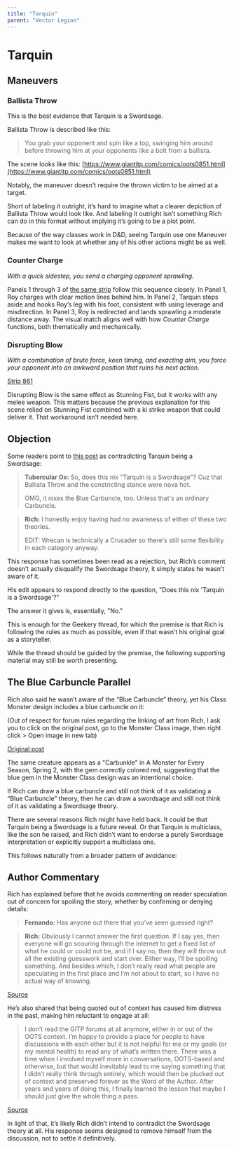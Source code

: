 ```yaml
---
title: "Tarquin"
parent: "Vector Legion"
---
```

# Tarquin

## Maneuvers

### Ballista Throw

This is the best evidence that Tarquin is a Swordsage.

Ballista Throw is described like this:

> You grab your opponent and spin like a top, swinging him around before throwing him at your opponents like a bolt from a ballista.

The scene looks like this:
[https://www.giantitp.com/comics/oots0851.html](https://www.giantitp.com/comics/oots0851.html)

Notably, the maneuver doesn’t require the thrown victim to be aimed at a target.

Short of labeling it outright, it’s hard to imagine what a clearer depiction of Ballista Throw would look like. And labeling it outright isn’t something Rich can do in this format without implying it’s going to be a plot point.

Because of the way classes work in D&D, seeing Tarquin use one Maneuver makes me want to look at whether any of his other actions might be as well.

### Counter Charge

*With a quick sidestep, you send a charging opponent sprawling.*

Panels 1 through 3 of [the same strip](https://www.giantitp.com/comics/oots0851.html) follow this sequence closely. In Panel 1, Roy charges with clear motion lines behind him. In Panel 2, Tarquin steps aside and hooks Roy’s leg with his foot, consistent with using leverage and misdirection. In Panel 3, Roy is redirected and lands sprawling a moderate distance away. The visual match aligns well with how *Counter Charge* functions, both thematically and mechanically.

### Disrupting Blow

*With a combination of brute force, keen timing, and exacting aim, you force your opponent into an awkward position that ruins his next action.*

[Strip 861](https://www.giantitp.com/comics/oots0861.html)

Disrupting Blow is the same effect as Stunning Fist, but it works with any melee weapon. This matters because the previous explanation for this scene relied on Stunning Fist combined with a ki strike weapon that could deliver it. That workaround isn’t needed here.

## Objection

Some readers point to [this post](https://forums.giantitp.com/showsinglepost.php?p=25915532&postcount=3) as contradicting Tarquin being a Swordsage:

> **Tubercular Ox:**
> So, does this nix "Tarquin is a Swordsage"? Cuz that Ballista Throw and the constricting stance were nova hot.
>
> OMG, it nixes the Blue Carbuncle, too. Unless that's an ordinary Carbuncle.

> **Rich:**
> I honestly enjoy having had no awareness of either of these two theories.
>
> EDIT: Wrecan is technically a Crusader so there's still some flexibility in each category anyway.

This response has sometimes been read as a rejection, but Rich’s comment doesn’t actually disqualify the Swordsage theory, it simply states he wasn’t aware of it.&#x20;

His edit appears to respond directly to the question, "Does this nix 'Tarquin is a Swordsage'?"&#x20;

The answer it gives is, essentially, "No."

This is enough for the Geekery thread, for which the premise is that Rich is following the rules as much as possible, even if that wasn’t his original goal as a storyteller.

While the thread should be guided by the premise, the following supporting material may still be worth presenting.

## The Blue Carbuncle Parallel

Rich also said he wasn’t aware of the “Blue Carbuncle” theory, yet his Class Monster design includes a blue carbuncle on it:

(Out of respect for forum rules regarding the linking of art from Rich, I ask you to click on the original post, go to the Monster Class image, then right click > Open image in new tab)

[Original post](https://forums.giantitp.com/showsinglepost.php?p=25915519&postcount=1)

The same creature appears as a "Carbunkle" in A Monster for Every Season, Spring 2, with the gem correctly colored red, suggesting that the blue gem in the Monster Class design was an intentional choice.

If Rich can draw a blue carbuncle and still not think of it as validating a “Blue Carbuncle” theory, then he can draw a swordsage and still not think of it as validating a Swordsage theory.

There are several reasons Rich might have held back. It could be that Tarquin being a Swordsage is a future reveal. Or that Tarquin is multiclass, like the son he raised, and Rich didn’t want to endorse a purely Swordsage interpretation or explicitly support a multiclass one. 

This follows naturally from a broader pattern of avoidance:

## Author Commentary

Rich has explained before that he avoids commenting on reader speculation out of concern for spoiling the story, whether by confirming or denying details:

> **Fernando:**
> Has anyone out there that you’ve seen guessed right?

> **Rich:**
> Obviously I cannot answer the first question. If I say yes, then everyone will go scouring through the internet to get a fixed list of what he could or could not be, and if I say no, then they will throw out all the existing guesswork and start over. Either way, I’ll be spoiling something. And besides which, I don’t really read what people are speculating in the first place and I’m not about to start, so I have no actual way of knowing.

[Source](https://www.patreon.com/posts/answer-post-may-39917949)

He’s also shared that being quoted out of context has caused him distress in the past, making him reluctant to engage at all:

> I don’t read the GITP forums at all anymore, either in or out of the OOTS context. I’m happy to provide a place for people to have discussions with each other but it is not helpful for me or my goals (or my mental health) to read any of what’s written there. There was a time when I involved myself more in conversations, OOTS-based and otherwise, but that would inevitably lead to me saying something that I didn’t really think through entirely, which would then be plucked out of context and preserved forever as the Word of the Author. After years and years of doing this, I finally learned the lesson that maybe I should just give the whole thing a pass.

[Source](https://www.patreon.com/posts/answers-post-8-93833361)

In light of that, it’s likely Rich didn’t intend to contradict the Swordsage theory at all. His response seems designed to remove himself from the discussion, not to settle it definitively.
